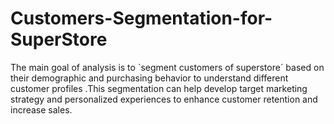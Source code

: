 # Customers-Segmentation-for-SuperStore
The main goal of analysis is to `segment customers of superstore´ based on their demographic and purchasing behavior to understand different customer profiles .This segmentation can help develop target marketing strategy and personalized experiences to enhance customer retention and increase sales.
